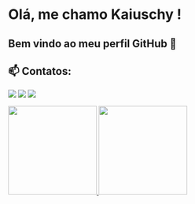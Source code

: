 # Olá, me chamo Kaiuschy ! 
## Bem vindo ao meu perfil GitHub 👋
## 📫 Contatos: <div>
<a href="https://instagram.com/kaiuschy" target="_blank"><img src="https://img.shields.io/badge/-Instagram-%23E4405F?style=for-the-badge&logo=instagram&logoColor=white" target="_blank"></a>
<a href = "mailto:contato@seu-usuário-aqui"><img src="https://img.shields.io/badge/Gmail-D14836?style=for-the-badge&logo=gmail&logoColor=white" target="_blank"></a>
<a href="https://www.linkedin.com/in/kaiuschyneves" target="_blank"><img src="https://img.shields.io/badge/-LinkedIn-%230077B5?style=for-the-badge&logo=linkedin&logoColor=white" target="_blank"></a>   
</div>

<div>
<a href="https://github.com/Kaiuschy">
<img height="180em" src="https://github-readme-stats.vercel.app/api/top-langs/?username=Kaiuschy&layout=compact&langs_count=7&theme=dracula"/>
<img height="180em" src="https://github-readme-stats.vercel.app/api?username=Kaiuschy&show_icons=true&theme=dracula&include_all_commits=true&count_private=true"/>
</div>
<!--
**Kaiuschy/Kaiuschy** is a ✨ _special_ ✨ repository because its `README.md` (this file) appears on your GitHub profile.

Here are some ideas to get you started:

- 🔭 I’m currently working on ...
- 🌱 I’m currently learning ...
- 👯 I’m looking to collaborate on ...
- 🤔 I’m looking for help with ...
- 💬 Ask me about ...
- 📫 How to reach me: ...
- 😄 Pronouns: ...
- ⚡ Fun fact: ...
-->

